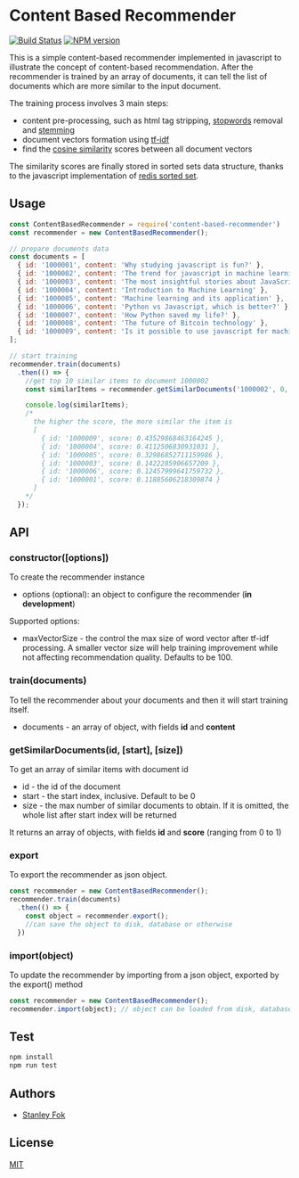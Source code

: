 Content Based Recommender
=======

[![Build Status](https://travis-ci.org/stanleyfok/content-based-recommender.png?branch=master)](https://travis-ci.org/stanleyfok/content-based-recommender)
[![NPM version](https://img.shields.io/npm/v/content-based-recommender.svg)](https://www.npmjs.com/package/content-based-recommender)

This is a simple content-based recommender implemented in javascript to illustrate the concept of content-based recommendation. After the recommender is trained by an array of documents, it can tell the list of documents which are more similar to the input document.

The training process involves 3 main steps:
* content pre-processing, such as html tag stripping, [stopwords](http://xpo6.com/list-of-english-stop-words/) removal and [stemming](http://9ol.es/porter_js_demo.html)
* document vectors formation using [tf-idf](https://lizrush.gitbooks.io/algorithms-for-webdevs-ebook/content/chapters/tf-idf.html)
* find the [cosine similarity](https://en.wikipedia.org/wiki/Cosine_similarity) scores between all document vectors

The similarity scores are finally stored in sorted sets data structure, thanks to the javascript implementation of [redis sorted set](https://www.npmjs.com/package/redis-sorted-set).

## Usage

```js
const ContentBasedRecommender = require('content-based-recommender')
const recommender = new ContentBasedRecommender();

// prepare documents data
const documents = [
  { id: '1000001', content: 'Why studying javascript is fun?' },
  { id: '1000002', content: 'The trend for javascript in machine learning' },
  { id: '1000003', content: 'The most insightful stories about JavaScript' },
  { id: '1000004', content: 'Introduction to Machine Learning' },
  { id: '1000005', content: 'Machine learning and its application' },
  { id: '1000006', content: 'Python vs Javascript, which is better?' },
  { id: '1000007', content: 'How Python saved my life?' },
  { id: '1000008', content: 'The future of Bitcoin technology' },
  { id: '1000009', content: 'Is it possible to use javascript for machine learning?' }
];

// start training
recommender.train(documents)
  .then(() => {
    //get top 10 similar items to document 1000002
    const similarItems = recommender.getSimilarDocuments('1000002', 0, 10);

    console.log(similarItems);
    /*
      the higher the score, the more similar the item is
      [
        { id: '1000009', score: 0.43529868463164245 },
        { id: '1000004', score: 0.4112506830931031 },
        { id: '1000005', score: 0.32986852711159986 },
        { id: '1000003', score: 0.1422285906657209 },
        { id: '1000006', score: 0.12457999641759732 },
        { id: '1000001', score: 0.11885606218309874 }
      ]
    */
  });
```
## API

### constructor([options])

To create the recommender instance

* options (optional): an object to configure the recommender (**in development**)

Supported options:

* maxVectorSize - the control the max size of word vector after tf-idf processing. A smaller vector size will help training improvement while not affecting recommendation quality. Defaults to be 100.

### train(documents)

To tell the recommender about your documents and then it will start training itself.

* documents - an array of object, with fields **id** and **content**

### getSimilarDocuments(id, [start], [size])

To get an array of similar items with document id

* id - the id of the document
* start - the start index, inclusive. Default to be 0
* size - the max number of similar documents to obtain. If it is omitted, the whole list after start index will be returned

It returns an array of objects, with fields **id** and **score** (ranging from 0 to 1)

### export

To export the recommender as json object.
```js
const recommender = new ContentBasedRecommender();
recommender.train(documents)
  .then(() => {
    const object = recommender.export();
    //can save the object to disk, database or otherwise
  })
```

### import(object)

To update the recommender by importing from a json object, exported by the export() method
```js
const recommender = new ContentBasedRecommender();
recommender.import(object); // object can be loaded from disk, database or otherwise
```

## Test

```bash
npm install
npm run test
```

## Authors

  - [Stanley Fok](https://github.com/stanleyfok)

## License

  [MIT](./LICENSE)
